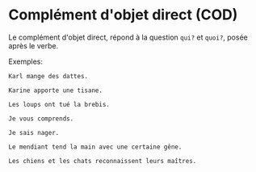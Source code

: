 # Complément d'objet direct (COD)

Le complément d'objet direct, répond à la question `qui?` et `quoi?`, posée après le verbe.

Exemples:

```text
Karl mange des dattes.

Karine apporte une tisane.

Les loups ont tué la brebis.

Je vous comprends.

Je sais nager.

Le mendiant tend la main avec une certaine gêne.

Les chiens et les chats reconnaissent leurs maîtres.
```
